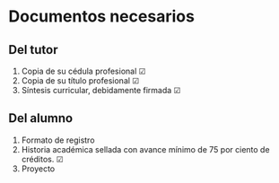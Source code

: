 # Documentos necesarios
## Del tutor

1. Copia de su cédula profesional &#x2611;
2. Copia de su título profesional &#x2611;
3. Síntesis curricular, debidamente firmada &#x2611;

## Del alumno
1. Formato de registro
2. Historia académica sellada con avance mínimo de 75 por ciento de créditos. &#x2611;
3. Proyecto

